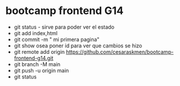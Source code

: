 # bootcamp frontend G14

* git status - sirve para poder ver el estado
* git add index,html
* git commit -m " mi primera pagina"
* git show <id> osea poner id para ver que cambios se hizo 
* git remote add origin https://github.com/cesaraskmen/bootcamp-frontend-g14.git
* git branch -M main
* git push -u origin main
* git status
